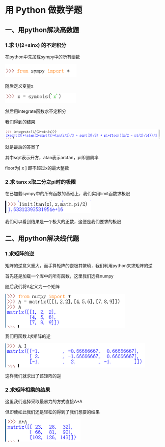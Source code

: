 # 用 Python 做数学题

## 一、用python解决高数题

### 1.求 1/(2+sinx) 的不定积分

在python中先加载sympy中的所有函数

![](images\加载sympy库.png)  

随后定义变量x  

![](images\x.png) 

然后用integrate函数求不定积分


我们得到的结果

![](images\integrate.png) 

就是最后的答案了

其中sqrt表示开方，atan表示arctan，pi即圆周率

floor为[ x ] 即不超过x的最大整数

### 2.求 tanx x取二分之pi时的极限

在已加载sympy中的所有函数的基础上，我们实用limit函数求极限

![](images/极限.png)

我们可以看到结果是一个极大的正数，这便是我们要求的极限

## 二、用python解决线代题

### 1.求矩阵的逆

矩阵的逆意义重大，而手算矩阵的逆极其繁琐，我们利用python来求矩阵的逆

首先还是加载一个库中的所有函数，这里我们选择numpy

随后我们将A定义为一个矩阵

![](images/matrix.png)

我们用函数.I求矩阵的逆

![](images/a.png)

这样我们就求出了该矩阵的逆

### 2.求矩阵相乘的结果

这里我们选择采取最暴力的方式直接A*A

但即使如此我们还是轻松的得到了我们想要的结果

![](images/123.png)



